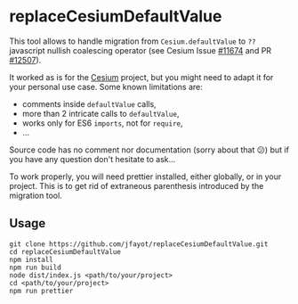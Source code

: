 # replaceCesiumDefaultValue

This tool allows to handle migration from `Cesium.defaultValue` to `??` javascript nullish coalescing operator (see Cesium Issue [#11674](https://github.com/CesiumGS/cesium/issues/11674) and PR [#12507](https://github.com/CesiumGS/cesium/pull/12507)).

It worked as is for the [Cesium](https://github.com/CesiumGS/cesium) project, but you might need to adapt it for your personal use case. Some known limitations are:

- comments inside `defaultValue` calls,
- more than 2 intricate calls to `defaultValue`,
- works only for ES6 `imports`, not for `require`,
- ...

Source code has no comment nor documentation (sorry about that :confused:) but if you have any question don't hesitate to ask...

To work properly, you will need prettier installed, either globally, or in your project. This is to get rid of extraneous parenthesis introduced by the migration tool.

## Usage

```shell
git clone https://github.com/jfayot/replaceCesiumDefaultValue.git
cd replaceCesiumDefaultValue
npm install
npm run build
node dist/index.js <path/to/your/project>
cd <path/to/your/project>
npm run prettier
```
